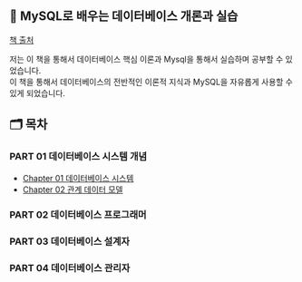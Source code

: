 ## 🐬 MySQL로 배우는 데이터베이스 개론과 실습

[책 출처](https://m.hanbit.co.kr/store/books/book_view.html?p_code=B7813024732)

저는 이 책을 통해서 데이터베이스 핵심 이론과 Mysql을 통해서 실습하며 공부할 수 있었습니다.  
이 책을 통해서 데이터베이스의 전반적인 이론적 지식과 MySQL을 자유롭게 사용할 수 있게 되었습니다.

## 🗂️ 목차
### PART 01 데이터베이스 시스템 개념
- <a href="https://github.com/ohyuchan123/LetsReadBooks/blob/master/MySQL%EB%A1%9C%20%EB%B0%B0%EC%9A%B0%EB%8A%94%20%EB%8D%B0%EC%9D%B4%ED%84%B0%EB%B2%A0%EC%9D%B4%EC%8A%A4%20%EA%B0%9C%EB%A1%A0%EA%B3%BC%20%EC%8B%A4%EC%8A%B5/PART%2001%20%EB%8D%B0%EC%9D%B4%ED%84%B0%EB%B2%A0%EC%9D%B4%EC%8A%A4%20%EC%8B%9C%EC%8A%A4%ED%85%9C%20%EA%B0%9C%EB%85%90/chapter%2001%20%EB%8D%B0%EC%9D%B4%ED%84%B0%EB%B2%A0%EC%9D%B4%EC%8A%A4%20%EC%8B%9C%EC%8A%A4%ED%85%9C.md#%EB%8D%B0%EC%9D%B4%ED%84%B0%EB%B2%A0%EC%9D%B4%EC%8A%A4-%EC%8B%9C%EC%8A%A4%ED%85%9C-%EC%9A%94%EC%95%BD">Chapter 01 데이터베이스 시스템</a>
- <a href="https://github.com/ohyuchan123/LetsReadBooks/blob/master/MySQL%EB%A1%9C%20%EB%B0%B0%EC%9A%B0%EB%8A%94%20%EB%8D%B0%EC%9D%B4%ED%84%B0%EB%B2%A0%EC%9D%B4%EC%8A%A4%20%EA%B0%9C%EB%A1%A0%EA%B3%BC%20%EC%8B%A4%EC%8A%B5/PART%2001%20%EB%8D%B0%EC%9D%B4%ED%84%B0%EB%B2%A0%EC%9D%B4%EC%8A%A4%20%EC%8B%9C%EC%8A%A4%ED%85%9C%20%EA%B0%9C%EB%85%90/chapter%2002%20%EA%B4%80%EA%B3%84%20%EB%8D%B0%EC%9D%B4%ED%84%B0%20%EB%AA%A8%EB%8D%B8%20%EC%9A%94%EC%95%BD.md#%EA%B4%80%EA%B3%84-%EB%8D%B0%EC%9D%B4%ED%84%B0-%EB%AA%A8%EB%8D%B8-%EC%9A%94%EC%95%BD">Chapter 02 관계 데이터 모델</a>

### PART 02 데이터베이스 프로그래머
### PART 03 데이터베이스 설계자
### PART 04 데이터베이스 관리자